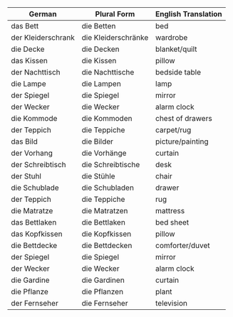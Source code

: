 
| German             | Plural Form         | English Translation |
| ------------------ | ------------------- | ------------------- |
| das Bett           | die Betten          | bed                 |
| der Kleiderschrank | die Kleiderschränke | wardrobe            |
| die Decke          | die Decken          | blanket/quilt       |
| das Kissen         | die Kissen          | pillow              |
| der Nachttisch     | die Nachttische     | bedside table       |
| die Lampe          | die Lampen          | lamp                |
| der Spiegel        | die Spiegel         | mirror              |
| der Wecker         | die Wecker          | alarm clock         |
| die Kommode        | die Kommoden        | chest of drawers    |
| der Teppich        | die Teppiche        | carpet/rug          |
| das Bild           | die Bilder          | picture/painting    |
| der Vorhang        | die Vorhänge        | curtain             |
| der Schreibtisch   | die Schreibtische   | desk                |
| der Stuhl          | die Stühle          | chair               |
| die Schublade      | die Schubladen      | drawer              |
| der Teppich        | die Teppiche        | rug                 |
| die Matratze       | die Matratzen       | mattress            |
| das Bettlaken      | die Bettlaken       | bed sheet           |
| das Kopfkissen     | die Kopfkissen      | pillow              |
| die Bettdecke      | die Bettdecken      | comforter/duvet     |
| der Spiegel        | die Spiegel         | mirror              |
| der Wecker         | die Wecker          | alarm clock         |
| die Gardine        | die Gardinen        | curtain             |
| die Pflanze        | die Pflanzen        | plant               |
| der Fernseher      | die Fernseher       | television          |